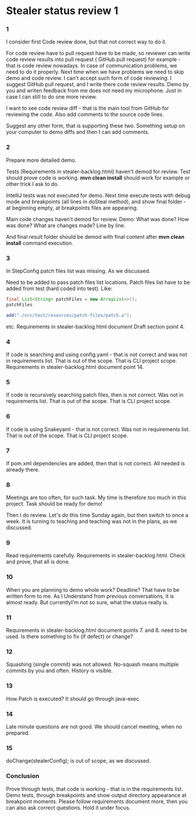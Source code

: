 # Stealer status review 1

### 1

I consider first Code review done, but that not correct way to do it.

For code review have to pull request have to be made, so reviewer can write code review results into pull request (
GitHub pull request) for example - that is code review nowadays.
In case of communication problems, we need to do it properly. Next time when we have problems we need to
skip demo and code review. I can't accept such form of code reviewing.
I suggest GitHub pull request, and I write there code review results. Demo by you and writen feedback from me does
not need my microphone. Just in case I can still to do one more review.

I want to see code review diff - that is the main tool from GitHub for reviewing the code. Also add comments to the
source code lines.

Suggest any other form, that is supporting these two. Something setup on your computer to demo diffs and then I can add
comments.

### 2

Prepare more detailed demo.

Tests (Requirements in stealer-backlog.html) haven't demod for review. Test should prove code is working.
**mvn clean install** should work for example or other trick I ask to do.

IntelliJ tests was not executed for demo. Next time execute tests with debug mode and breakpoints (all lines
in doSteal method), and show final folder - at beginning empty, at breakpoints files are appearing.

Main code changes haven't demod for review. Demo: What was done? How was done? What are changes made? Line by
line.

And final result folder should be demod with final content after **mvn clean install** command execution.

### 3

In StepConfig patch files list was missing. As we discussed.

Need to be added to pass patch files list locations. Patch files list
have
to be added from test (hard coded into test).
Like:

```java
final List<String> patchFiles = new ArrayList<>();
patchFiles.

add("./src/test/resources/patch-files/patch.a");
```

etc. Requirements in stealer-backlog.html document Draft section point 4.

### 4

If code is searching and using config.yaml - that is not correct and was not in requirements list. That is out of the
scope. That is CLI project scope. Requirements in stealer-backlog.html document point 14.

### 5

If code is recursively searching patch files, then is not correct. Was not in requirements list. That is out of the
scope. That is CLI project scope.

### 6

If code is using Snakeyaml - that is not correct. Was not in requirements list. That is out of the scope. That is CLI
project scope.

### 7

If pom.xml dependencies are added, then that is not correct. All needed is already there.

### 8

Meetings are too often, for such task. My time is therefore too much in this project. Task should be ready for demo!

Then I do review. Let's do this time Sunday again, but then switch to once a week. It is turning to teaching and
teaching was not in the plans, as we discussed.

### 9

Read requirements carefully. Requirements in stealer-backlog.html. Check and prove, that all is done.

### 10

When you are planning to demo whole work? Deadline? That have to be written form to me. As I Understand from
previous conversations, it is almost ready. But currentlyI'm not so sure, what the status really is.

### 11

Requirements in stealer-backlog.html document points 7. and 8. need to be used. Is there something to fix (if
defect) or change?

### 12

Squashing (single commit) was not allowed. No-squash means multiple commits by you and often. History is visible.

### 13

How Patch is executed? It should go through java-exec.

### 14

Late minute questions are not good. We should cancel meeting, when no prepared.

### 15

doChange(stealerConfig); is out of scope, as we discussed.

### Conclusion

Prove through tests, that code is working - that is in the requirements list. Demo tests, through breakpoints and show
output directory appearance at breakpoint moments.
Please follow requirements document more, then you can also ask correct questions. Hold it under focus.
